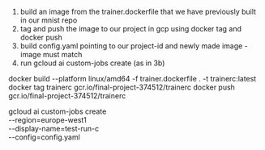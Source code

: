 1. build an image from the trainer.dockerfile that we have previously built in our mnist repo
2. tag and push the image to our project in gcp using docker tag and docker push
3. build config.yaml pointing to our project-id and newly made image - image must match
4. run gcloud ai custom-jobs create (as in 3b)

<!-- Steps in order -->
docker build --platform linux/amd64 -f trainer.dockerfile . -t trainerc:latest
docker tag trainerc gcr.io/final-project-374512/trainerc
docker push gcr.io/final-project-374512/trainerc

gcloud ai custom-jobs create \
   --region=europe-west1 \
   --display-name=test-run-c \
   --config=config.yaml

<!-- try copying src ./src -->

<!-- docker build --platform linux/amd64  . -->
